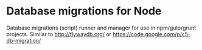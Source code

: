 Database migrations for Node
==================

Database migrations (script) runner and manager for use in npm/gulp/grunt projects.  Similar to http://flywaydb.org/ or https://code.google.com/p/c5-db-migration/
